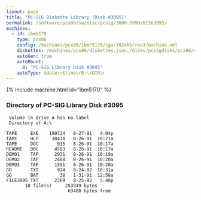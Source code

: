 ```yaml
---
layout: page
title: "PC-SIG Diskette Library (Disk #3095)"
permalink: /software/pcx86/sw/misc/pcsig/3000-3999/DISK3095/
machines:
  - id: ibm5170
    type: pcx86
    config: /machines/pcx86/ibm/5170/cga/1024kb/rev3/machine.xml
    diskettes: /machines/pcx86/diskettes.json,/disks/pcsigdisks/pcx86/diskettes.json
    autoGen: true
    autoMount:
      B: "PC-SIG Library Disk #3095"
    autoType: $date\r$time\rB:\rDIR\r
---
```


{% include machine.html id="ibm5170" %}

### Directory of PC-SIG Library Disk #3095

     Volume in drive A has no label
     Directory of A:\

    TAPE     EXE    199724   8-27-91   4:04p
    TAPE     HLP     38430   8-26-91  10:21a
    TAPE     DOC       915   8-26-91  10:17a
    README   DOC      4583   8-26-91  10:17a
    DEMO1    TAP      2931   8-26-91  10:19a
    DEMO2    TAP      2484   8-26-91  10:20a
    DEMO3    TAP      1551   8-26-91  10:20a
    GO       TXT       924   8-24-92  10:31a
    GO       BAT        38   1-31-91  12:58a
    FILE3095 TXT      2369   8-25-92   5:48p
           10 file(s)     253949 bytes
                           63488 bytes free
